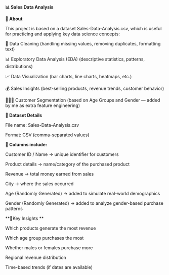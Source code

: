 **📊 Sales Data Analysis**

**📌 About**

This project is based on a dataset Sales-Data-Analysis.csv, which is useful for practicing and applying key data science concepts:

🧹 Data Cleaning (handling missing values, removing duplicates, formatting text)

📊 Exploratory Data Analysis (EDA) (descriptive statistics, patterns, distributions)

📈 Data Visualization (bar charts, line charts, heatmaps, etc.)

💰 Sales Insights (best-selling products, revenue trends, customer behavior)

🧑‍🤝‍🧑 Customer Segmentation (based on Age Groups and Gender — added by me as extra feature engineering)

**📂 Dataset Details**

File name: Sales-Data-Analysis.csv

Format: CSV (comma-separated values)

**📑 Columns include:**

Customer ID / Name → unique identifier for customers

Product details → name/category of the purchased product

Revenue → total money earned from sales

 City → where the sales occurred

Age (Randomly Generated) → added to simulate real-world demographics

Gender (Randomly Generated) → added to analyze gender-based purchase patterns

**🔑Key Insights **

Which products generate the most revenue

Which age group purchases the most

Whether males or females purchase more

Regional revenue distribution

Time-based trends (if dates are available)



